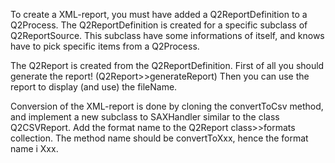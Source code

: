 To create a XML-report, you must have added a Q2ReportDefinition to a Q2Process. The Q2ReportDefinition is created for a specific subclass of Q2ReportSource. This subclass have some informations of itself, and knows have to pick specific items from a Q2Process.

The Q2Report is created from the Q2ReportDefinition.
First of all you should generate the report! (Q2Report>>generateReport)
Then you can use the report to display (and use) the fileName.

Conversion of the XML-report is done by cloning the convertToCsv method, and implement a new subclass to SAXHandler similar to the class Q2CSVReport.
Add the format name to the Q2Report class>>formats collection. The method name should be convertToXxx, hence the format name i Xxx.